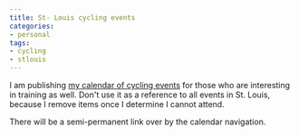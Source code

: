 ```yaml
---
title: St- Louis cycling events
categories:
- personal
tags:
- cycling
- stlouis
---
```


I am publishing [my calendar of
cycling events][1] for those who are interesting in training as well.  Don't use it as a reference to all events in St. Louis, because I remove items once I determine I cannot attend.

   [1]: http://ical.mac.com/phobia/Cycling

There will be a semi-permanent link over by the calendar navigation.

